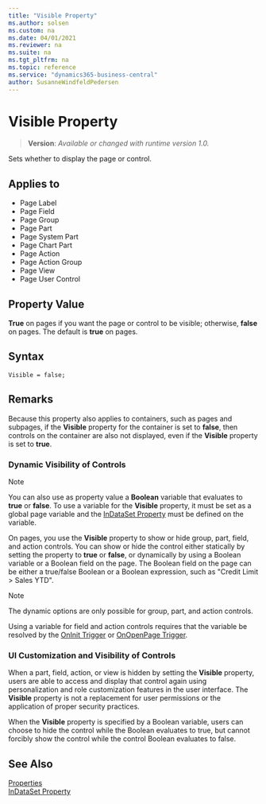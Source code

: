 ```yaml
---
title: "Visible Property"
ms.author: solsen
ms.custom: na
ms.date: 04/01/2021
ms.reviewer: na
ms.suite: na
ms.tgt_pltfrm: na
ms.topic: reference
ms.service: "dynamics365-business-central"
author: SusanneWindfeldPedersen
---
```

[//]: # (START>DO_NOT_EDIT)
[//]: # (IMPORTANT:Do not edit any of the content between here and the END>DO_NOT_EDIT.)
[//]: # (Any modifications should be made in the .xml files in the ModernDev repo.)
# Visible Property
> **Version**: _Available or changed with runtime version 1.0._

Sets whether to display the page or control.

## Applies to
-   Page Label
-   Page Field
-   Page Group
-   Page Part
-   Page System Part
-   Page Chart Part
-   Page Action
-   Page Action Group
-   Page View
-   Page User Control

[//]: # (IMPORTANT: END>DO_NOT_EDIT)


## Property Value  

**True** on pages if you want the page or control to be visible; otherwise, **false** on pages. The default is **true** on pages.  

## Syntax

```AL
Visible = false;
```

## Remarks  

Because this property also applies to containers, such as pages and subpages, if the **Visible** property for the container is set to **false**, then controls on the container are also not displayed, even if the **Visible** property is set to **true**.  

### Dynamic Visibility of Controls

> [!NOTE]  
> You can also use as property value a **Boolean** variable that evaluates to **true** or **false**. To use a variable for the **Visible** property, it must be set as a global page variable and the [InDataSet Property](../methods/devenv-indataset-attribute.md) must be defined on the variable.   

On pages, you use the **Visible** property to show or hide group, part, field, and action controls. You can show or hide the control either statically by setting the property to **true** or **false**, or dynamically by using a Boolean variable or a Boolean field on the page. The Boolean field on the page can be either a true/false Boolean or a Boolean expression, such as "Credit Limit > Sales YTD".  

> [!NOTE]  
> The dynamic options are only possible for group, part, and action controls.  

Using a variable for field and action controls requires that the variable be resolved by the [OnInit Trigger](../triggers/page/devenv-oninit-page-trigger.md) or [OnOpenPage Trigger](../triggers/page/devenv-onopenpage-page-trigger.md).  


### UI Customization and Visibility of Controls

When a part, field, action, or view is hidden by setting the **Visible** property, users are able to access and display that control again using personalization and role customization features in the user interface. The **Visible** property is not a replacement for user permissions or the application of proper security practices.  

When the **Visible** property is specified by a Boolean variable, users can choose to hide the control while the Boolean evaluates to true, but cannot forcibly show the control while the control Boolean evaluates to false.

## See Also  

[Properties](devenv-properties.md)  
[InDataSet Property](../methods/devenv-indataset-attribute.md)